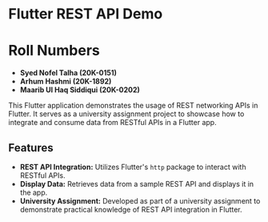 # Flutter REST API Demo
# Roll Numbers
- **Syed Nofel Talha (20K-0151)**
- **Arhum Hashmi (20K-1892)**
- **Maarib Ul Haq Siddiqui (20K-0202)**

This Flutter application demonstrates the usage of REST networking APIs in Flutter. It serves as a university assignment project to showcase how to integrate and consume data from RESTful APIs in a Flutter app.

## Features

- **REST API Integration:** Utilizes Flutter's `http` package to interact with RESTful APIs.
- **Display Data:** Retrieves data from a sample REST API and displays it in the app.
- **University Assignment:** Developed as part of a university assignment to demonstrate practical knowledge of REST API integration in Flutter.


